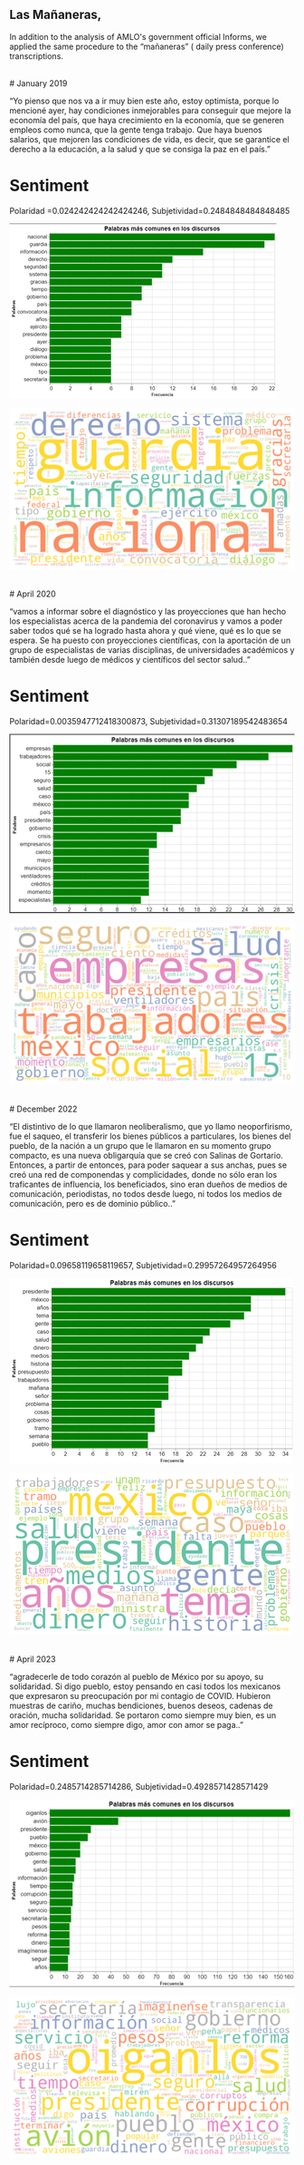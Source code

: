 ## Las Mañaneras, 

In addition to the analysis of AMLO's government official Informs, we applied the same procedure to the “mañaneras” ( daily press conference)  transcriptions. 

<br>
# January 2019

<p>
“Yo pienso que nos va a ir muy bien este año, estoy optimista, porque lo mencioné ayer, hay condiciones inmejorables para conseguir que mejore la economía del país, que haya crecimiento en la economía, que se generen empleos como nunca, que la gente tenga trabajo. Que haya buenos salarios, que mejoren las condiciones de vida, es decir, que se garantice el derecho a la educación, a la salud y que se consiga la paz en el país.”
</p>

# Sentiment

  Polaridad   =0.024242424242424246, Subjetividad=0.2484848484848485

<p align="center">
  
![alt text](https://github.com/xmpinedar/Analysis-of-AMLO-s-speeches/blob/main/results/mananeras/2019_Mananeras_WordFreq.png)
  
![alt text](https://github.com/xmpinedar/Analysis-of-AMLO-s-speeches/blob/main/results/mananeras/2019_Mananeras_WordCloud.png)
  
 </p>
 
 <br>
# April 2020

<p>
“vamos a informar sobre el diagnóstico y las proyecciones que han hecho los especialistas acerca de la pandemia del coronavirus y vamos a poder saber todos qué se ha logrado hasta ahora y qué viene, qué es lo que se espera. Se ha puesto con proyecciones científicas, con la aportación de un grupo de especialistas de varias disciplinas, de universidades académicos y también desde luego de médicos y científicos del sector salud..”
</p>

# Sentiment
   
   Polaridad=0.0035947712418300873, Subjetividad=0.31307189542483654

<p align="center">
  
![alt text](https://github.com/xmpinedar/Analysis-of-AMLO-s-speeches/blob/main/results/mananeras/2020_Mananeras_WordFreq.png)
  
![alt text](https://github.com/xmpinedar/Analysis-of-AMLO-s-speeches/blob/main/results/mananeras/2020_Mananeras_WordCloud.png)
  
 </p>
 
  
 <br>
# December 2022

<p>
“El distintivo de lo que llamaron neoliberalismo, que yo llamo neoporfirismo, fue el saqueo, el transferir los bienes públicos a particulares, los bienes del pueblo, de la nación a un grupo que le llamaron en su momento grupo compacto, es una nueva obligarquía que se creó con Salinas de Gortario. Entonces, a partir de entonces, para poder saquear a sus anchas, pues se creó una red de componendas y complicidades, donde no sólo eran los traficantes de influencia, los beneficiados, sino eran dueños de medios de comunicación, periodistas, no todos desde luego, ni todos los medios de comunicación, pero es de dominio público..”
</p>

# Sentiment 
  Polaridad=0.09658119658119657, Subjetividad=0.29957264957264956

<p align="center">
  
![alt text](https://github.com/xmpinedar/Analysis-of-AMLO-s-speeches/blob/main/results/mananeras/2022_Mananeras_WordFreq.png)
  
![alt text](https://github.com/xmpinedar/Analysis-of-AMLO-s-speeches/blob/main/results/mananeras/2022_Mananeras_WordCloud.png)
  
 </p>
 
  <br>
# April 2023

<p>
“agradecerle de todo corazón al pueblo de México por su apoyo, su solidaridad. Si digo pueblo, estoy pensando en casi todos los mexicanos que expresaron su preocupación por mi contagio de COVID. Hubieron muestras de cariño, muchas bendiciones, buenos deseos, cadenas de oración, mucha solidaridad. Se portaron como siempre muy bien, es un amor recíproco, como siempre digo, amor con amor se paga..”
</p>

# Sentiment 

  Polaridad=0.2485714285714286, Subjetividad=0.4928571428571429

<p align="center">
  
![alt text](https://github.com/xmpinedar/Analysis-of-AMLO-s-speeches/blob/main/results/mananeras/2023_Mananeras_WordFreq.png)
  
![alt text](https://github.com/xmpinedar/Analysis-of-AMLO-s-speeches/blob/main/results/mananeras/2023_Mananeras_WordCloud.png)
  
 </p>
 
 
 
 
 
